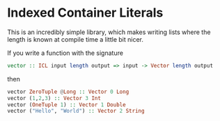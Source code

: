 # Indexed Container Literals

This is an incredibly simple library, which makes writing lists where the length is known at compile time a little bit nicer.

If you write a function with the signature
```haskell
vector :: ICL input length output => input -> Vector length output
```
then
```haskell
vector ZeroTuple @Long :: Vector 0 Long
vector (1,2,3) :: Vector 3 Int
vector (OneTuple 1) :: Vector 1 Double
vector ("Hello", "World") :: Vector 2 String
```
